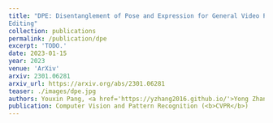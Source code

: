 ```yaml
---
title: "DPE: Disentanglement of Pose and Expression for General Video Portrait
Editing"
collection: publications
permalink: /publication/dpe
excerpt: 'TODO.'
date: 2023-01-15
year: 2023
venue: 'ArXiv'
arxiv: 2301.06281
arxiv_url: https://arxiv.org/abs/2301.06281
teaser: ./images/dpe.jpg
authors: Youxin Pang, <a href='https://yzhang2016.github.io/'>Yong Zhang</a>, Weize Quan, <a href='https://sites.google.com/site/yanbofan0124/'>Yanbo Fan</a>, <b>Xiaodong Cun</b>, Ying Shan, Dong-ming Yan
publication: Computer Vision and Pattern Recognition (<b>CVPR</b>)
---
```


<!-- This paper is about the number 3. The number 4 is left for future work. -->

<!-- [Download paper here](http://academicpages.github.io/files/paper3.pdf) -->
